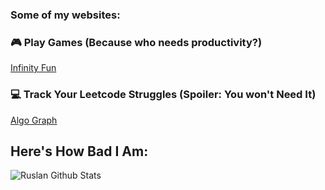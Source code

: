 ### Some of my websites:
### 🎮 Play Games (Because who needs productivity?)
[Infinity Fun](https://ruslanpr0g.github.io/infinity-fun/)
### 💻 Track Your Leetcode Struggles (Spoiler: You won't Need It)
[Algo Graph](https://ruslanpr0g.github.io/algo-graph/)

## Here's How Bad I Am:  
<img align="left" alt="Ruslan Github Stats" src="https://github-readme-stats.vercel.app/api?username=RuslanPr0g&show_icons=true&hide_border=true" />
